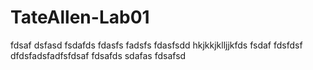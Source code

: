 # TateAllen-Lab01
fdsaf
dsfasd
fsdafds
fdasfs
fadsfs
fdasfsdd
hkjkkjklljjkfds
fsdaf
fdsfdsf
dfdsfadsfadfsfdsaf
fdsafds
sdafas
fdsafsd

